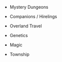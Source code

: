 
-   Mystery Dungeons
    
-   Companions / Hirelings
    
-   Overland Travel
    
-   Genetics
    
-   Magic
    
-   Township